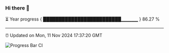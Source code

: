 ### Hi there 👋

⏳ Year progress { █████████████████████████▁▁▁▁▁ } 86.27 %

---

⏰ Updated on Mon, 11 Nov 2024 17:37:20 GMT

![Progress Bar CI](https://github.com/IshwaranRudhara/GIT-ACTION/workflows/Progress%20Bar%20CI/badge.svg)
